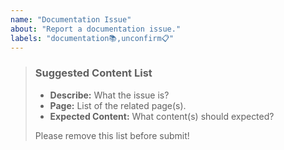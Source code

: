 ```yaml
---
name: "Documentation Issue"
about: "Report a documentation issue."
labels: "documentation📚,unconfirm📋"
---
```

> ### Suggested Content List
>
> - **Describe:** What the issue is?
> - **Page:** List of the related page(s).
> - **Expected Content:** What content(s) should expected?
>
> Please remove this list before submit!
